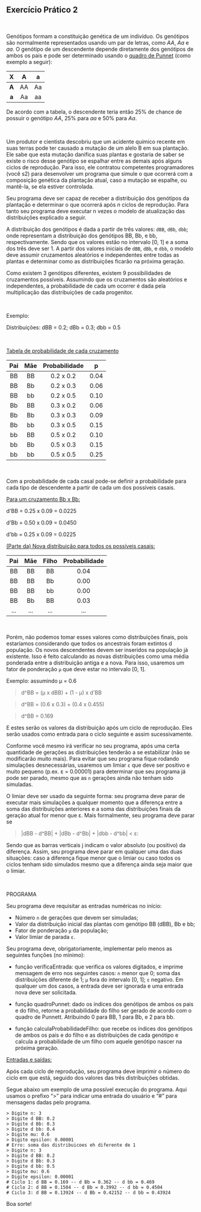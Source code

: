 ## Exercício Prático 2
<br/>

Genótipos formam a constituição genética de um indivíduo. Os genótipos são normalmente representados usando um par de letras, como *AA*, *Aa* e *aa*. O genótipo de um descendente depende diretamente dos genótipos de ambos os pais e pode ser determinado usando o [quadro de Punnet](https://pt.wikipedia.org/wiki/Quadro_de_Punnett) (como exemplo a seguir):

|X|A|a|
|:---:|:---:|:---:|
|<b>A</b>|AA|Aa|
|<b>a</b>|Aa|aa|



De acordo com a tabela, o descendente teria então 25% de chance de possuir o genótipo *AA*, 25% para *aa* e 50% para *Aa*.

<br/>

Um produtor e cientista descobriu que um acidente químico recente em suas terras pode ter causado a mutação de um alelo B em sua plantação. Ele sabe que esta mutação danifica suas plantas e gostaria de saber se existe o risco desse genótipo se espalhar entre as demais após alguns ciclos de reprodução. Para isso, ele contratou competentes programadores (você s2) para desenvolver um programa que simule o que ocorrerá com a composição genética da plantação atual, caso a mutação se espalhe, ou mantê-la, se ela estiver controlada.

Seu programa deve ser capaz de receber a distribuição dos genótipos da plantação e determinar o que ocorrerá após *n* ciclos de reprodução. Para tanto seu programa deve executar n vezes o modelo de atualização das distribuições explicado a seguir.

A distribuição dos genótipos é dada a partir de três valores: `dBB`, `dBb`, `dbb`; onde representam a distribuição dos genótipos BB, Bb, e bb, respectivamente. Sendo que os valores estão no intervalo [0, 1] e a soma dos três deve ser 1.
A partir dos valores iniciais de `dBB`, `dBb`, e `dbb`, o modelo deve assumir cruzamentos aleatórios e independentes entre todas as plantas e determinar como as distribuições ficarão na próxima geração.

Como existem 3 genótipos diferentes, existem 9 possibilidades de cruzamentos possíveis. Assumindo que os cruzamentos são aleatórios e independentes, a probabilidade de cada um ocorrer é dada pela multiplicação das distribuições de cada progenitor.

<br/>

Exemplo:

Distribuições: dBB = 0.2; dBb = 0.3; dbb = 0.5

<br/>

<u>Tabela de probabilidade de cada cruzamento</u>

Pai|Mãe|Probabilidade|p
|:---:|:---:|:---:|:---:|
|BB|BB|0.2 x 0.2|0.04|
|BB|Bb|0.2 x 0.3|0.06|
|BB|bb|0.2 x 0.5|0.10|
|Bb|BB|0.3 x 0.2|0.06|
|Bb|Bb|0.3 x 0.3|0.09|
|Bb|bb|0.3 x 0.5|0.15|
|bb|BB|0.5 x 0.2|0.10|
|bb|Bb|0.5 x 0.3|0.15|
|bb|bb|0.5 x 0.5|0.25|

<br/>

Com a probabilidade de cada casal pode-se definir a probabilidade para cada tipo de descendente a partir de cada um dos possíveis casais.

<u>Para um cruzamento Bb x Bb:</u>

d'BB = 0.25 x 0.09 = 0.0225

d'Bb = 0.50 x 0.09 = 0.0450

d'bb = 0.25 x 0.09 = 0.0225

<u>(Parte da) Nova distribuição para todos os possíveis casais:</u>

|Pai|Mãe|Filho|Probabilidade|
|:---:|:---:|:---:|:---:|
|BB|BB|BB|0.04|
|BB|BB|Bb|0.00|
|BB|BB|bb|0.00|
|BB|Bb|BB|0.03|
|...|...|...|...|

<br/>

Porém, não podemos tomar esses valores como distribuições finais, pois estaríamos considerando que todos os ancestrais foram extintos d população. Os novos descendentes devem ser inseridos na população já existente. Isso é feito calculando as novas distribuições como uma média ponderada entre a distribuição antiga e a nova. Para isso, usaremos um fator de ponderação `µ` que deve estar no intervalo [0, 1].

Exemplo: assumindo µ = 0.6

>d^BB = (µ x dBB) + (1 - µ) x d'BB

>d^BB = (0.6 x 0.3) + (0.4 x 0.455)

>d^BB = 0.169

E estes serão os valores da distribuição após um ciclo de reprodução. Eles serão usados como entrada para o ciclo seguinte e assim sucessivamente.

Conforme você mesmo irá verificar no seu programa, após uma certa quantidade de gerações as distribuições tenderão a se estabilizar (não se modificarão muito mais). Para evitar que seu programa fique rodando simulações desnecessárias, usaremos um limiar `ε` que deve ser positivo e muito pequeno (p.ex. ε = 0.00001) para determinar que seu programa já pode ser parado, mesmo que as `n` gerações ainda não tenham sido simuladas.

O limiar deve ser usado da seguinte forma: seu programa deve parar de executar mais simulações a qualquer momento que a diferença entre a soma das distribuições anteriores e a soma das distribuições finais da geração atual for menor que ε. Mais formalmente, seu programa deve parar se

> |dBB - d^BB| + |dBb - d^Bb| + |dbb - d^bb| < ε:

Sendo que as barras verticais j indicam o valor absoluto (ou positivo) da diferença. Assim, seu programa deve parar em qualquer uma das duas situações: caso a diferença fique menor que o limiar ou caso todos os ciclos tenham sido simulados mesmo que a diferença ainda seja maior que o limiar.

<br/>

PROGRAMA

Seu programa deve requisitar as entradas numéricas no início:

- Número `n` de gerações que devem ser simuladas;
- Valor da distribuição inicial das plantas com genótipo BB (dBB), Bb e bb;
- Fator de ponderação `µ` da população;
- Valor limiar de parada `ε`.

Seu programa deve, obrigatoriamente, implementar pelo menos as seguintes funções (no mínimo):

- função verificaEntrada: que verifica os valores digitados, e imprime mensagem de erro nos seguintes casos: `n` menor que 0; soma das distribuições diferente de 1; `µ` fora do intervalo [0, 1]; `ε` negativo. Em qualquer um dos casos, a entrada deve ser ignorada e uma entrada nova deve ser solicitada.

- função quadroPunnet: dado os índices dos genótipos de ambos os pais e do filho, retorne a probabilidade do filho ser gerado de acordo com o quadro de Punnett. Atribuindo 0 para BB, 1 para Bb, e 2 para bb.

- função calculaProbabilidadeFilho: que recebe os índices dos genótipos de ambos os pais e do filho e as distribuições de cada genótipo e calcula a probabilidade de um filho com aquele genótipo nascer na próxima geração.

<u>Entradas e saídas:</u>

Após cada ciclo de reprodução, seu programa deve imprimir o número do ciclo em que está, seguido dos valores das três distribuições obtidas.

Segue abaixo um exemplo de uma possível execução do programa. Aqui usamos o prefixo “>” para indicar uma entrada do usuário e “#” para mensagens dadas pelo programa.

```
> Digite n: 3
> Digite d BB: 0.2
> Digite d Bb: 0.3
> Digite d bb: 0.4
> Digite mu: 0.6
> Digite epsilon: 0.00001
# Erro: soma das distribuicoes eh diferente de 1
> Digite n: 3
> Digite d BB: 0.2
> Digite d Bb: 0.3
> Digite d bb: 0.5
> Digite mu: 0.6
> Digite epsilon: 0.00001
# Ciclo 1: d BB = 0.169 -- d Bb = 0.362 -- d bb = 0.469
# Ciclo 2: d BB = 0.1504 -- d Bb = 0.3992 -- d bb = 0.4504
# Ciclo 3: d BB = 0.13924 -- d Bb = 0.42152 -- d bb = 0.43924

```

Boa sorte!
